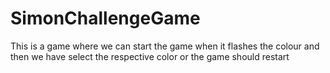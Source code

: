 # SimonChallengeGame

This is a game where we can start the game when it flashes the colour and then we have select the respective color or the game should restart
